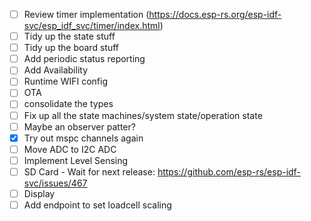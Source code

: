  - [ ] Review timer implementation (https://docs.esp-rs.org/esp-idf-svc/esp_idf_svc/timer/index.html)
 - [ ] Tidy up the state stuff
 - [ ] Tidy up the board stuff
 - [ ] Add periodic status reporting
 - [ ] Add Availability
 - [ ] Runtime WIFI config
 - [ ] OTA
 - [ ] consolidate the types
 - [ ] Fix up all the state machines/system state/operation state
 - [ ] Maybe an observer patter?
 - [X] Try out mspc channels again
 - [ ] Move ADC to I2C ADC
 - [ ] Implement Level Sensing
 - [ ] SD Card - Wait for next release: https://github.com/esp-rs/esp-idf-svc/issues/467
 - [ ] Display
 - [ ] Add endpoint to set loadcell scaling